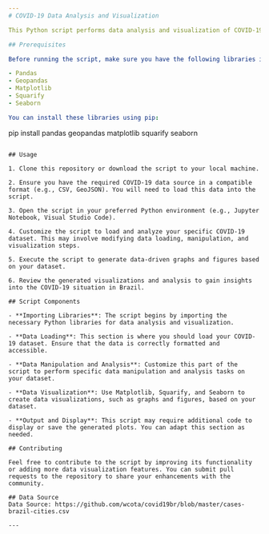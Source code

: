 ```yaml
---
# COVID-19 Data Analysis and Visualization

This Python script performs data analysis and visualization of COVID-19 data in Brazil using various libraries, including Pandas, Geopandas, Matplotlib, Squarify, and Seaborn. The script generates data-driven graphs and figures to analyze the COVID-19 situation in Brazil. The script was written by @diguitarrista for demonstration purposes and is not intended for commercial or academic use.

## Prerequisites

Before running the script, make sure you have the following libraries installed:

- Pandas
- Geopandas
- Matplotlib
- Squarify
- Seaborn

You can install these libraries using pip:

```
pip install pandas geopandas matplotlib squarify seaborn
```

## Usage

1. Clone this repository or download the script to your local machine.

2. Ensure you have the required COVID-19 data source in a compatible format (e.g., CSV, GeoJSON). You will need to load this data into the script.

3. Open the script in your preferred Python environment (e.g., Jupyter Notebook, Visual Studio Code).

4. Customize the script to load and analyze your specific COVID-19 dataset. This may involve modifying data loading, manipulation, and visualization steps.

5. Execute the script to generate data-driven graphs and figures based on your dataset.

6. Review the generated visualizations and analysis to gain insights into the COVID-19 situation in Brazil.

## Script Components

- **Importing Libraries**: The script begins by importing the necessary Python libraries for data analysis and visualization.

- **Data Loading**: This section is where you should load your COVID-19 dataset. Ensure that the data is correctly formatted and accessible.

- **Data Manipulation and Analysis**: Customize this part of the script to perform specific data manipulation and analysis tasks on your dataset.

- **Data Visualization**: Use Matplotlib, Squarify, and Seaborn to create data visualizations, such as graphs and figures, based on your dataset.

- **Output and Display**: This script may require additional code to display or save the generated plots. You can adapt this section as needed.

## Contributing

Feel free to contribute to the script by improving its functionality or adding more data visualization features. You can submit pull requests to the repository to share your enhancements with the community.

## Data Source
Data Source: https://github.com/wcota/covid19br/blob/master/cases-brazil-cities.csv

---
```


